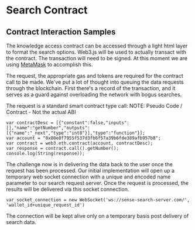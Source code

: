 # Search Contract

## Contract Interaction Samples

The knowledge access contract can be accessed through a light html layer to format the search options. Web3.js will be used to actually transact with the contract. The transaction will need to be signed. At this moment we are using [MetaMask](https://metamask.io) to accomplish this.

The request, the appropriate gas and tokens are required for the contract call to be made. We've put a lot of thought into queuing the data requests through the blockchain. First there's a record of the transaction, and it serves as a guard against overloading the network with bogus searches.

The request is a standard smart contract type call:
NOTE: Pseudo Code / Contract - Not the actual ABI
```
var contractDesc = [{"constant":false,"inputs":[],"name":"getNumber","outputs":[{"name":"_next","type":"int8"}],"type":"function"}];
var account = "0x80e0f7955f537d3fb6f57a39b6fde389afb957b8";
var contract = web3.eth.contract(account, contractDesc);
var response = contract.call().getNumber();
console.log(String(response));
```

The challenge now is in delivering the data back to the user once the request has been processed. Our initial implementation will open up a temporary web socket connection with a unique and encoded name parameter to our search request server. Once the request is processed, the results will be delivered via this socket connection.

```
var socket_connection = new WebSocket('ws://sense-search-server.com/', 'wallet_id+unique_request_id')
```

The connection will be kept alive only on a temporary basis post delivery of search data.
